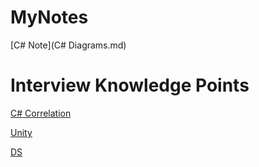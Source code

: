 # MyNotes

[C# Note](C# Diagrams.md)



# Interview Knowledge Points 

 [C# Correlation ](./InterviewNote/C#.md) 

 [Unity](InterviewNote/Unity.md) 

 [DS](InterviewNote/DS.md) 

